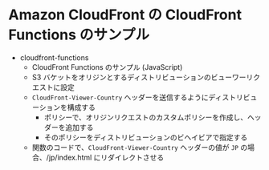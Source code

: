 # Amazon CloudFront の CloudFront Functions のサンプル

- cloudfront-functions
    - CloudFront Functions のサンプル (JavaScript)
    - S3 バケットをオリジンとするディストリビューションのビューワーリクエストに設定
    - `CloudFront-Viewer-Country` ヘッダーを送信するようにディストリビューションを構成する
        - ポリシーで、オリジンリクエストのカスタムポリシーを作成し、ヘッダーを追加する
        - そのポリシーをディストリビューションのビヘイビアで指定する  
    - 関数のコードで、`CloudFront-Viewer-Country` ヘッダーの値が `JP` の場合、/jp/index.html にリダイレクトさせる

     
 

